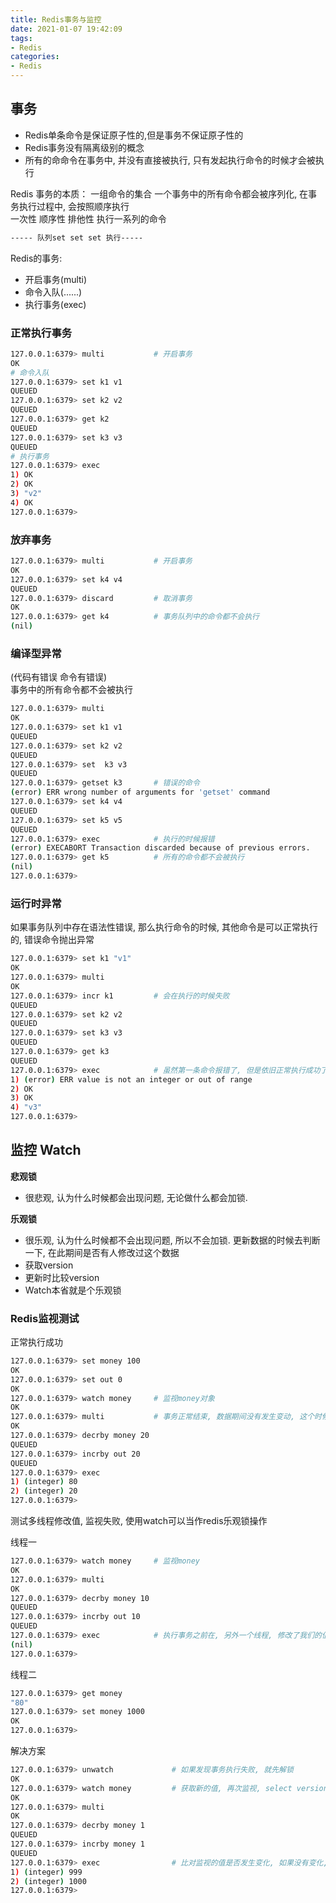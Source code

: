 ```yaml
---
title: Redis事务与监控
date: 2021-01-07 19:42:09
tags:
- Redis
categories: 
- Redis
---
```


## 事务

- Redis单条命令是保证原子性的,但是事务不保证原子性的     
- Redis事务没有隔离级别的概念   
- 所有的命命令在事务中, 并没有直接被执行, 只有发起执行命令的时候才会被执行   

Redis 事务的本质：  一组命令的集合  一个事务中的所有命令都会被序列化, 在事务执行过程中, 会按照顺序执行   
一次性 顺序性 排他性   执行一系列的命令

```bash
----- 队列set set set 执行-----
```

Redis的事务:
- 开启事务(multi)
- 命令入队(......)
- 执行事务(exec)

### 正常执行事务
```bash
127.0.0.1:6379> multi           # 开启事务
OK
# 命令入队
127.0.0.1:6379> set k1 v1
QUEUED
127.0.0.1:6379> set k2 v2
QUEUED
127.0.0.1:6379> get k2
QUEUED
127.0.0.1:6379> set k3 v3
QUEUED
# 执行事务
127.0.0.1:6379> exec
1) OK
2) OK
3) "v2"
4) OK
127.0.0.1:6379> 
```

### 放弃事务
```bash
127.0.0.1:6379> multi           # 开启事务
OK
127.0.0.1:6379> set k4 v4
QUEUED
127.0.0.1:6379> discard         # 取消事务
OK
127.0.0.1:6379> get k4          # 事务队列中的命令都不会执行
(nil)
```


### 编译型异常
(代码有错误 命令有错误)   
事务中的所有命令都不会被执行

```bash
127.0.0.1:6379> multi
OK
127.0.0.1:6379> set k1 v1
QUEUED
127.0.0.1:6379> set k2 v2
QUEUED
127.0.0.1:6379> set  k3 v3
QUEUED
127.0.0.1:6379> getset k3       # 错误的命令
(error) ERR wrong number of arguments for 'getset' command
127.0.0.1:6379> set k4 v4
QUEUED
127.0.0.1:6379> set k5 v5
QUEUED
127.0.0.1:6379> exec            # 执行的时候报错
(error) EXECABORT Transaction discarded because of previous errors.
127.0.0.1:6379> get k5          # 所有的命令都不会被执行
(nil)
127.0.0.1:6379>   
```

### 运行时异常
如果事务队列中存在语法性错误, 那么执行命令的时候, 其他命令是可以正常执行的, 错误命令抛出异常

```bash
127.0.0.1:6379> set k1 "v1"
OK
127.0.0.1:6379> multi
OK
127.0.0.1:6379> incr k1         # 会在执行的时候失败
QUEUED
127.0.0.1:6379> set k2 v2
QUEUED
127.0.0.1:6379> set k3 v3
QUEUED
127.0.0.1:6379> get k3
QUEUED
127.0.0.1:6379> exec            # 虽然第一条命令报错了, 但是依旧正常执行成功了
1) (error) ERR value is not an integer or out of range
2) OK
3) OK
4) "v3"
127.0.0.1:6379>  
```

## 监控  Watch

**悲观锁**    
- 很悲观, 认为什么时候都会出现问题, 无论做什么都会加锁.


**乐观锁**    
- 很乐观, 认为什么时候都不会出现问题, 所以不会加锁.  更新数据的时候去判断一下, 在此期间是否有人修改过这个数据
- 获取version
- 更新时比较version
- Watch本省就是个乐观锁

### Redis监视测试
正常执行成功
```bash
127.0.0.1:6379> set money 100
OK
127.0.0.1:6379> set out 0
OK
127.0.0.1:6379> watch money     # 监视money对象
OK
127.0.0.1:6379> multi           # 事务正常结束, 数据期间没有发生变动, 这个时候就正常执行成功
OK
127.0.0.1:6379> decrby money 20
QUEUED
127.0.0.1:6379> incrby out 20
QUEUED
127.0.0.1:6379> exec
1) (integer) 80
2) (integer) 20
127.0.0.1:6379> 
```

测试多线程修改值, 监视失败, 使用watch可以当作redis乐观锁操作    

线程一

```bash
127.0.0.1:6379> watch money     # 监视money
OK
127.0.0.1:6379> multi
OK
127.0.0.1:6379> decrby money 10
QUEUED
127.0.0.1:6379> incrby out 10
QUEUED
127.0.0.1:6379> exec            # 执行事务之前在, 另外一个线程, 修改了我们的值, 就会导致事务执行失败. 
(nil)
127.0.0.1:6379>  
```

线程二   

```bash
127.0.0.1:6379> get money
"80"
127.0.0.1:6379> set money 1000
OK
127.0.0.1:6379>
```

解决方案

```bash
127.0.0.1:6379> unwatch             # 如果发现事务执行失败, 就先解锁
OK
127.0.0.1:6379> watch money         # 获取新的值, 再次监视, select version
OK
127.0.0.1:6379> multi
OK
127.0.0.1:6379> decrby money 1
QUEUED
127.0.0.1:6379> incrby money 1
QUEUED
127.0.0.1:6379> exec                # 比对监视的值是否发生变化, 如果没有变化, 执行成功, 如果执行失败, 那么就继续 先解锁 -》 获取新值再次监视......
1) (integer) 999
2) (integer) 1000
127.0.0.1:6379>          
```


